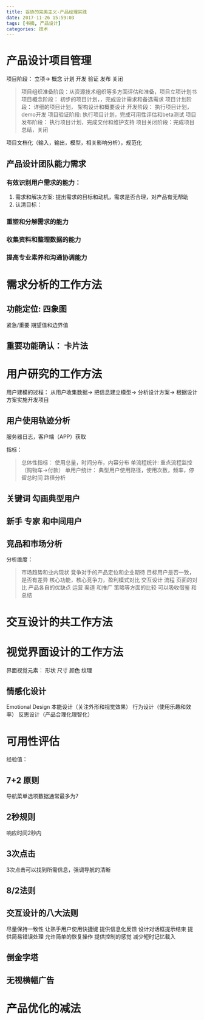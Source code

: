 ```yaml
---
title: 妥协的完美主义-产品经理实践
date: 2017-11-26 15:59:03
tags: [书摘, 产品设计]
categories: 技术
---
```


# 产品设计项目管理

项目阶段：
立项-> 概念 计划 开发 验证 发布 关闭
> 项目组织准备阶段：从资源技术组织等多方面评估和准备，项目立项计划书
> 项目概念阶段： 初步的项目计划，，完成设计需求和备选需求
> 项目计划阶段： 详细的项目计划， 架构设计和概要设计
> 开发阶段： 执行项目计划， demo开发
> 项目验证阶段: 执行项目计划，完成可用性评估和beta测试
> 项目发布阶段： 执行项目计划，完成交付和维护支持
> 项目关闭阶段：完成项目总结，关闭

项目文档化（输入，输出，模型，相关影响分析），规范化

<!-- more -->

## 产品设计团队能力需求
### 有效识别用户需求的能力： 
1. 需求和解决方案:
提出需求的目标和动机，需求是否合理，对产品有无帮助
2. 认清目标：
### 重塑和分解需求的能力
### 收集资料和整理数据的能力
### 提高专业素养和沟通协调能力

# 需求分析的工作方法

## 功能定位: 四象图
紧急/重要
期望值和边界值

## 重要功能确认： 卡片法


# 用户研究的工作方法
用户建模的过程：
从用户收集数据-> 把信息建立模型-> 分析设计方案-> 根据设计方案实施开发项目

## 用户使用轨迹分析
服务器日志，客户端（APP）获取

指标：
> 总体性指标： 使用总量，时间分布，内容分布
> 单流程统计: 重点流程监控（购物车->付款）
> 单用户统计： 典型用户使用路径，使用次数，频率，停留总时间
> 路径分析

## 关键词 勾画典型用户

## 新手 专家 和中间用户

## 竞品和市场分析
分析维度：
> 市场趋势和业内现状
> 竞争对手的产品定位和企业期待
> 目标用户是否一致，是否有差异
> 核心功能，核心竞争力，盈利模式对比
> 交互设计 流程 页面的对比
> 产品各自的优缺点
> 运营 渠道 和推广 策略等方面的比较
> 可以吸收借鉴 和总结


# 交互设计的共工作方法

# 视觉界面设计的工作方法
界面视觉元素：
形状 尺寸 颜色 纹理

## 情感化设计
Emotional Design
本能设计（关注外形和视觉效果）
行为设计（使用乐趣和效率）
反思设计（产品合理化理智化）


# 可用性评估
经验值：
## 7+2 原则
导航菜单选项数据通常最多为7

## 2秒规则
响应时间2秒内

## 3次点击
3次点击可以找到所需信息，强调导航的清晰

## 8/2法则

## 交互设计的八大法则
尽量保持一致性
让熟手用户使用快捷键
提供信息化反馈
设计对话框提示结束
提供简易错误处理
允许简单的恢复操作
提供控制的感觉
减少短时记忆载入

## 倒金字塔

## 无视横幅广告

# 产品优化的减法

